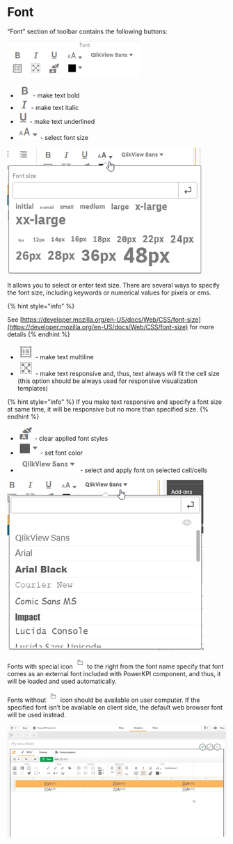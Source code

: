 # Font

“Font” section of toolbar contains the following buttons:

![](../.gitbook/assets/image%20%2882%29.png)

* ![](../.gitbook/assets/image%20%2826%29.png) - make text bold
* ![](../.gitbook/assets/image%20%2869%29.png) - make text italic
* ![](../.gitbook/assets/image%20%2878%29.png) - make text underlined
* ![](../.gitbook/assets/image.png) - select font size

![](../.gitbook/assets/fontsize.png)

It allows you to select or enter text size. There are several ways to specify the font size, including keywords or numerical values for pixels or ems.

{% hint style="info" %}

See [https://developer.mozilla.org/en-US/docs/Web/CSS/font-size](https://developer.mozilla.org/en-US/docs/Web/CSS/font-size) for more details
{% endhint %}

* ![](../.gitbook/assets/image%20%2852%29.png) - make text multiline
* ![](../.gitbook/assets/image%20%2870%29.png) - make text responsive and, thus, text always will fit the cell size \(this option should be always used for responsive visualization templates\)

{% hint style="info" %}
If you make text responsive and specify a font size at same time, it will be responsive but no more than specified size.
{% endhint %}

* ![](../.gitbook/assets/image%20%2857%29.png) - clear applied font styles
* ![](../.gitbook/assets/image%20%28103%29.png) - set font color
* ![](../.gitbook/assets/image%20%28115%29.png) - select and apply font on selected cell/cells

![](../.gitbook/assets/fonts.png)

Fonts with special icon ![](../.gitbook/assets/image%20%2865%29.png) to the right from the font name specify that font comes as an external font included with PowerKPI component, and thus, it will be loaded and used automatically.

Fonts without ![](../.gitbook/assets/image%20%2865%29.png) icon should be available on user computer. If the specified font isn’t be available on client side, the default web browser font will be used instead.

![](../.gitbook/assets/2019-04-02_14-22-27.gif)



